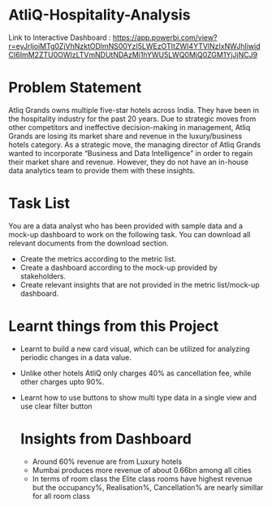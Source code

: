 # AtliQ-Hospitality-Analysis

Link to Interactive Dashboard : https://app.powerbi.com/view?r=eyJrIjoiMTg0ZjVhNzktODlmNS00YzI5LWEzOTItZWI4YTVlNzIxNWJhIiwidCI6ImM2ZTU0OWIzLTVmNDUtNDAzMi1hYWU5LWQ0MjQ0ZGM1YjJjNCJ9

# Problem Statement
Atliq Grands owns multiple five-star hotels across India. They have been in the hospitality industry for the past 20 years. Due to strategic moves from other competitors and ineffective decision-making in management, Atliq Grands are losing its market share and revenue in the luxury/business hotels category. As a strategic move, the managing director of Atliq Grands wanted to incorporate “Business and Data Intelligence” in order to regain their market share and revenue. However, they do not have an in-house data analytics team to provide them with these insights.

# Task List
You are a data analyst who has been provided with sample data and a mock-up dashboard to work on the following task. You can download all relevant documents from the download section.

- Create the metrics according to the metric list.
- Create a dashboard according to the mock-up provided by stakeholders.
- Create relevant insights that are not provided in the metric list/mock-up dashboard.

# Learnt things from this Project
- Learnt to build a new card visual, which can be utilized for analyzing periodic changes in a data value.
- Unlike other hotels AtliQ only charges 40% as cancellation fee, while other charges upto 90%.
- Learnt how to use buttons to show multi type data in a single view and use clear filter button

  # Insights from Dashboard
  - Around 60% revenue are from Luxury hotels
  - Mumbai produces more revenue of about 0.66bn among all cities
  - In terms of room class the Elite class rooms have highest revenue but the occupancy%, Realisation%, Cancellation% are nearly simillar for all room class
